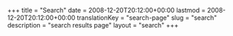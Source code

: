 +++
title = "Search"
date = 2008-12-20T20:12:00+00:00
lastmod = 2008-12-20T20:12:00+00:00
translationKey = "search-page"
slug = "search"
description = "search results page"
layout = "search"
+++

